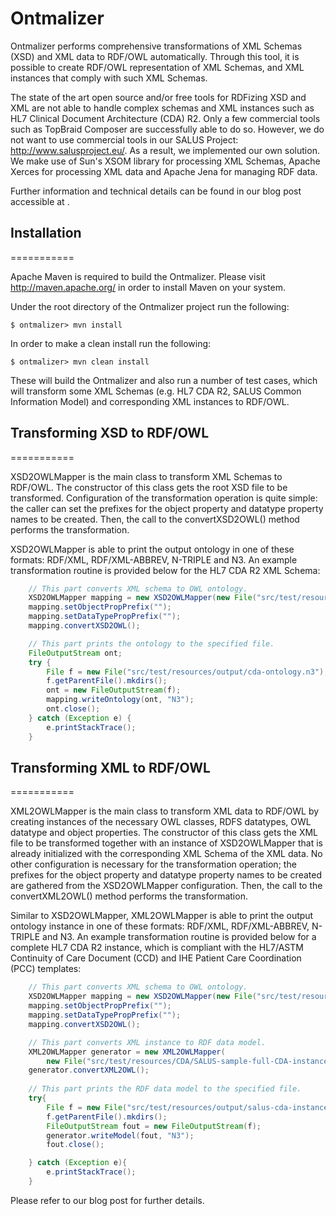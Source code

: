 <!--
Copyright (C) 2013 SRDC Yazilim Arastirma ve Gelistirme ve Danismanlik Tic. Ltd. Sti.

Licensed under the Apache License, Version 2.0 (the "License");
you may not use this file except in compliance with the License.
You may obtain a copy of the License at

   http://www.apache.org/licenses/LICENSE-2.0

Unless required by applicable law or agreed to in writing, software
distributed under the License is distributed on an "AS IS" BASIS,
WITHOUT WARRANTIES OR CONDITIONS OF ANY KIND, either express or implied.
See the License for the specific language governing permissions and
limitations under the License.
-->

Ontmalizer
==========

Ontmalizer performs comprehensive transformations of XML Schemas (XSD) and XML data to RDF/OWL automatically. Through this tool, it is possible to create RDF/OWL representation of XML Schemas, and XML instances that comply with such XML Schemas.

The state of the art open source and/or free tools for RDFizing XSD and XML are not able to handle complex schemas and XML instances such as HL7 Clinical Document Architecture (CDA) R2. Only a few commercial tools such as TopBraid Composer are successfully able to do so. However, we do not want to use commercial tools in our SALUS Project: http://www.salusproject.eu/. As a result, we implemented our own solution. We make use of Sun's XSOM library for processing XML Schemas, Apache Xerces for processing XML data and Apache Jena for managing RDF data.

Further information and technical details can be found in our blog post accessible at .

## Installation
===========

Apache Maven is required to build the Ontmalizer. Please visit http://maven.apache.org/ in order to install Maven on your system.

Under the root directory of the Ontmalizer project run the following:

	$ ontmalizer> mvn install

In order to make a clean install run the following:

	$ ontmalizer> mvn clean install

These will build the Ontmalizer and also run a number of test cases, which will transform some XML Schemas (e.g. HL7 CDA R2, SALUS Common Information Model) and corresponding XML instances to RDF/OWL. 

## Transforming XSD to RDF/OWL
===========

XSD2OWLMapper is the main class to transform XML Schemas to RDF/OWL. The constructor of this class gets the root XSD file to be transformed. Configuration of the transformation operation is quite simple: the caller can set the prefixes for the object property and datatype property names to be created. Then, the call to the convertXSD2OWL() method performs the transformation. 

XSD2OWLMapper is able to print the output ontology in one of these formats: RDF/XML, RDF/XML-ABBREV, N-TRIPLE and N3. An example transformation routine is provided below for the HL7 CDA R2 XML Schema:

```java
    // This part converts XML schema to OWL ontology.
    XSD2OWLMapper mapping = new XSD2OWLMapper(new File("src/test/resources/CDA/CDA.xsd"));
    mapping.setObjectPropPrefix("");
    mapping.setDataTypePropPrefix("");
    mapping.convertXSD2OWL();

    // This part prints the ontology to the specified file.
    FileOutputStream ont;
    try {
        File f = new File("src/test/resources/output/cda-ontology.n3");
        f.getParentFile().mkdirs();
        ont = new FileOutputStream(f);
        mapping.writeOntology(ont, "N3");
        ont.close();
    } catch (Exception e) {
        e.printStackTrace();
    }
```

## Transforming XML to RDF/OWL
===========

XML2OWLMapper is the main class to transform XML data to RDF/OWL by creating instances of the necessary OWL classes, RDFS datatypes, OWL datatype and object properties. The constructor of this class gets the XML file to be transformed together with an instance of XSD2OWLMapper that is already initialized with the corresponding XML Schema of the XML data. No other configuration is necessary for the transformation operation; the prefixes for the object property and datatype property names to be created are gathered from the XSD2OWLMapper configuration. Then, the call to the convertXML2OWL() method performs the transformation.

Similar to XSD2OWLMapper, XML2OWLMapper is able to print the output ontology instance in one of these formats: RDF/XML, RDF/XML-ABBREV, N-TRIPLE and N3. An example transformation routine is provided below for a complete HL7 CDA R2 instance, which is compliant with the HL7/ASTM Continuity of Care Document (CCD) and IHE Patient Care Coordination (PCC) templates:

```java
    // This part converts XML schema to OWL ontology.
    XSD2OWLMapper mapping = new XSD2OWLMapper(new File("src/test/resources/CDA/CDA.xsd"));
    mapping.setObjectPropPrefix("");
    mapping.setDataTypePropPrefix("");
    mapping.convertXSD2OWL();

    // This part converts XML instance to RDF data model.
    XML2OWLMapper generator = new XML2OWLMapper(
        new File("src/test/resources/CDA/SALUS-sample-full-CDA-instance.xml"), mapping);
    generator.convertXML2OWL();
    
    // This part prints the RDF data model to the specified file.
    try{
        File f = new File("src/test/resources/output/salus-cda-instance.n3");
        f.getParentFile().mkdirs();
        FileOutputStream fout = new FileOutputStream(f);
        generator.writeModel(fout, "N3");
        fout.close();

    } catch (Exception e){
        e.printStackTrace();
    }
```

Please refer to our blog post for further details.